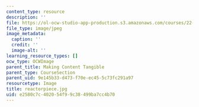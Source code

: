 ```yaml
---
content_type: resource
description: ''
file: https://ol-ocw-studio-app-production.s3.amazonaws.com/courses/22-033-nuclear-systems-design-project-fall-2011/e2580c7c402054f99c38499ba7cc4b70_reactorpiece.jpg
file_type: image/jpeg
image_metadata:
  caption: ''
  credit: ''
  image-alt: ''
learning_resource_types: []
ocw_type: OCWImage
parent_title: Making Content Tangible
parent_type: CourseSection
parent_uid: 9e145b33-d473-f70e-ec45-5c73fc291a97
resourcetype: Image
title: reactorpiece.jpg
uid: e2580c7c-4020-54f9-9c38-499ba7cc4b70
---
```

